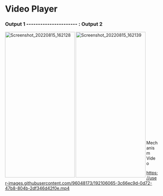 # Video Player


### Output 1 ---------------------- : Output 2                  


<p>
  <img align="left" src="https://user-images.githubusercontent.com/96048173/192106061-ce725458-f383-4c32-99c2-e5acb29ec051.jpg" alt="Screenshot_20220815_162128" width=230 height=480/>
  
  <img align="left" src="https://user-images.githubusercontent.com/96048173/192106063-d336b968-8e06-4f2c-bc4a-5c17a4b71db2.jpg" alt="Screenshot_20220815_162139" width=230 height=480/>
  </br></br></br></br></br></br></br></br></br></br></br></br></br></br></br></br></br></br></br></br></br>
 Mechanism Video

https://user-images.githubusercontent.com/96048173/192106065-3c66ec9d-0d72-47b8-804b-2df346d42f0e.mp4
  </p>
  









